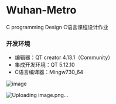 # Wuhan-Metro
C programming Design
C语言课程设计作业
### 开发环境
- 编辑器：QT creator 4.13.1（Community）
-	集成开发环境：QT 5.12.10
-	C语言编译器：Mingw730_64

![image](https://user-images.githubusercontent.com/52913141/112083145-7a325500-8bc1-11eb-99fa-1a1bb9c45c62.png)

![Uploading image.png…]()
